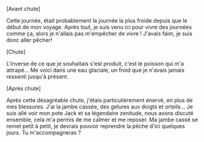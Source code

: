 
[Avant chute]

Cette journée, était probablement la journée la plus froide depuis que le début de mon voyage. Après tout, je suis venu ici pour vivre des journées comme ça, alors je n'allais pas m'empêcher de vivre !
J'avais faim, je suis donc aller pêcher!


[Chute]

L'inverse de ce que je souhaitais s'est produit, c'est le poisson qui m'a attrapé... Me voici dans une eau glaciale, un froid que je n'avais jamais ressenti jusqu'à présent.

[Après chute]

 
Après cette désagréable chute, j'étais particulièrement énervé, en plus de mes blessures. J'ai la jambe cassée, des gelures aux doigts et orteils...
Je suis allé voir mon pote Jack et sa légendaire zenitude, nous avons discuté ensemble, cela m'a permis de me calmer et me reposer.
Ma jambe cassé se remet petit à petit, je devrais pouvoir reprendre la pêche d'ici quelques jours. Tu m'accompagneras ?
